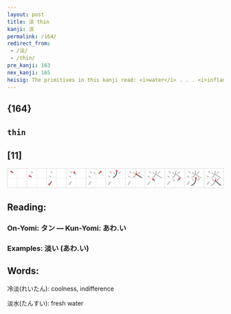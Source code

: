 ```yaml
---
layout: post
title: 淡 thin
kanji: 淡
permalink: /164/
redirect_from:
 - /淡/
 - /thin/
pre_kanji: 163
nex_kanji: 165
heisig: The primitives in this kanji read: <i>water</i> . . . <i>inflammation</i>. Taking <i>inflammation</i> in its medical sense, the first <i>water</i>-related <i>inflammation</i> that pops into mind is dehydration, the principal symptom of which is that it makes one shrivel up and look very, very <b>thin</b>. If that is hard to remember, try thinking it backwards: a very <b>thin</b> chap passes by and you imagine him suffering from (being <i>inflamed</i> with) dehydration (hence the element for <i>water</i>).
---
```


## {164}

## `thin`

## [11]

<div class="stroke"><img src="../images/E6B7A1.png" /></div>

## Reading:

### On-Yomi: タン &mdash; Kun-Yomi: あわ.い

### Examples: 淡い (あわ.い)

## Words:

冷淡(れいたん): coolness, indifference

淡水(たんすい): fresh water
